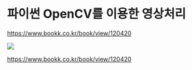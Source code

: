 # 파이썬 OpenCV를 이용한 영상처리

https://www.bookk.co.kr/book/view/120420

<a href="https://www.bookk.co.kr/book/view/120420"><img src="https://github.com/hjk7902/opencv/assets/13778400/6711f472-584d-42d7-b244-b4df6a40fcbc"></a>


https://www.bookk.co.kr/book/view/120420
